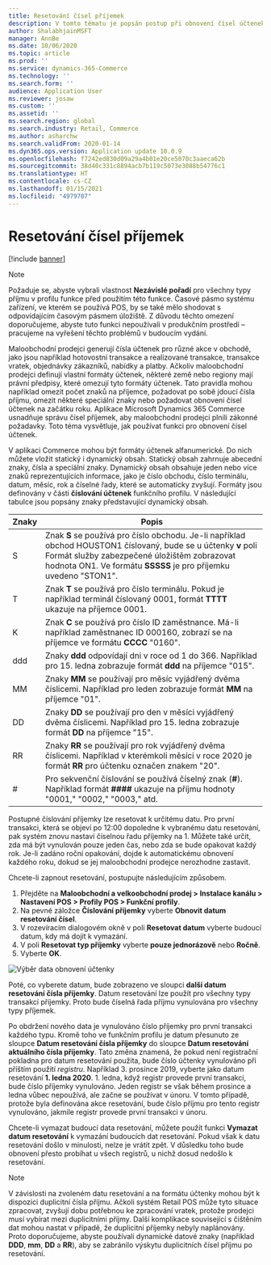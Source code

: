 ```yaml
---
title: Resetování čísel příjemek
description: V tomto tématu je popsán postup při obnovení čísel účtenek, která se používají pro různé akce k požadovanému datu (například fiskální rok nebo kalendářní rok).
author: ShalabhjainMSFT
manager: AnnBe
ms.date: 10/06/2020
ms.topic: article
ms.prod: ''
ms.service: dynamics-365-Commerce
ms.technology: ''
ms.search.form: ''
audience: Application User
ms.reviewer: josaw
ms.custom: ''
ms.assetid: ''
ms.search.region: global
ms.search.industry: Retail, Commerce
ms.author: asharchw
ms.search.validFrom: 2020-01-14
ms.dyn365.ops.version: Application update 10.0.9
ms.openlocfilehash: f7242ed830d09a29a4b01e20ce5070c3aaeca62b
ms.sourcegitcommit: 38d40c331c8894acb7b119c5073e3088b54776c1
ms.translationtype: HT
ms.contentlocale: cs-CZ
ms.lasthandoff: 01/15/2021
ms.locfileid: "4979707"
---
```

# <a name="reset-receipt-numbers"></a>Resetování čísel příjemek 

[!include [banner](includes/banner.md)]

> [!NOTE]
> Požaduje se, abyste vybrali vlastnost **Nezávislé pořadí** pro všechny typy příjmu v profilu funkce před použitím této funkce. Časové pásmo systému zařízení, ve kterém se používá POS, by se také mělo shodovat s odpovídajícím časovým pásmem úložiště. Z důvodu těchto omezení doporučujeme, abyste tuto funkci nepoužívali v produkčním prostředí – pracujeme na vyřešení těchto problémů v budoucím vydání. 

Maloobchodní prodejci generují čísla účtenek pro různé akce v obchodě, jako jsou například hotovostní transakce a realizované transakce, transakce vratek, objednávky zákazníků, nabídky a platby. Ačkoliv maloobchodní prodejci definují vlastní formáty účtenek, některé země nebo regiony mají právní předpisy, které omezují tyto formáty účtenek. Tato pravidla mohou například omezit počet znaků na příjemce, požadovat po sobě jdoucí čísla příjmu, omezit některé speciální znaky nebo požadovat obnovení čísel účtenek na začátku roku. Aplikace Microsoft Dynamics 365 Commerce usnadňuje správu čísel příjemek, aby maloobchodní prodejci plnili zákonné požadavky. Toto téma vysvětluje, jak používat funkci pro obnovení čísel účtenek.

V aplikaci Commerce mohou být formáty účtenek alfanumerické. Do nich můžete vložit statický i dynamický obsah. Statický obsah zahrnuje abecední znaky, čísla a speciální znaky. Dynamický obsah obsahuje jeden nebo více znaků reprezentujících informace, jako je číslo obchodu, číslo terminálu, datum, měsíc, rok a číselné řady, které se automaticky zvyšují. Formáty jsou definovány v části **číslování účtenek** funkčního profilu. V následující tabulce jsou popsány znaky představující dynamický obsah.

| Znaky | Popis |
|------------|-------------|
| S          | Znak **S** se používá pro číslo obchodu. Je-li například obchod HOUSTON1 číslovaný, bude se u účtenky **v** poli Formát služby zabezpečené úložištěm zobrazovat hodnota ON1. Ve formátu **SSSSS** je pro příjemku uvedeno "STON1". |
| T          | Znak **T** se používá pro číslo terminálu. Pokud je například terminál číslovaný 0001, formát **TTTT** ukazuje na příjemce 0001. |
| K          | Znak **C** se používá pro číslo ID zaměstnance. Má-li například zaměstnanec ID 000160, zobrazí se na příjemce ve formátu **CCCC** "0160". |
| ddd        | Znaky **ddd** odpovídají dni v roce od 1 do 366. Například pro 15. ledna zobrazuje formát **ddd** na příjemce "015". |
| MM         | Znaky **MM** se používají pro měsíc vyjádřený dvěma číslicemi. Například pro leden zobrazuje formát **MM** na příjemce "01". |
| DD         | Znaky **DD** se používají pro den v měsíci vyjádřený dvěma číslicemi. Například pro 15. ledna zobrazuje formát **DD** na příjemce "15". |
| RR         | Znaky **RR** se používají pro rok vyjádřený dvěma číslicemi. Například v kterémkoli měsíci v roce 2020 je formát **RR** pro účtenku označen znakem "20". |
| \#         | Pro sekvenční číslování se používá číselný znak (**\#**). Například formát **####** ukazuje na příjmu hodnoty "0001," "0002," "0003," atd. |

Postupné číslování příjemky lze resetovat k určitému datu. Pro první transakci, která se objeví po 12:00 dopoledne k vybranému datu resetování, pak systém znovu nastaví číselnou řadu příjemky na 1. Můžete také určit, zda má být vynulován pouze jeden čas, nebo zda se bude opakovat každý rok. Je-li zadáno roční opakování, dojde k automatickému obnovení každého roku, dokud se jej maloobchodní prodejce nerozhodne zastavit. 

Chcete-li zapnout resetování, postupujte následujícím způsobem.

1. Přejděte na **Maloobchodní a velkoobchodní prodej \> Instalace kanálu \> Nastavení POS \> Profily POS \> Funkční profily**.
1. Na pevné záložce **Číslování příjemky** vyberte **Obnovit datum resetování čísel**.
1. V rozevíracím dialogovém okně v poli **Resetovat datum** vyberte budoucí datum, kdy má dojít k vymazání.
1. V poli **Resetovat typ příjemky** vyberte **pouze jednorázově** nebo **Ročně**.
1. Vyberte **OK**.

![Výběr data obnovení účtenky](media/Enable_receipt_reset.png "Výběr data obnovení účtenky")

Poté, co vyberete datum, bude zobrazeno ve sloupci **další datum resetování čísla příjemky**. Datum resetování lze použít pro všechny typy transakcí příjemky. Proto bude číselná řada příjmu vynulována pro všechny typy příjemek.

Po obdržení nového data je vynulováno číslo příjemky pro první transakci každého typu. Kromě toho ve funkčním profilu je datum přesunuto ze sloupce **Datum resetování čísla příjemky** do sloupce **Datum resetování aktuálního čísla příjemky**. Tato změna znamená, že pokud není registrační pokladna pro datum resetování použita, bude číslo účtenky vynulováno při příštím použití *registru*. Například 3. prosince 2019, vyberte jako datum resetování **1. ledna 2020**. 1. ledna, když registr provede první transakci, bude číslo příjemky vynulováno. Jeden registr se však během prosince a ledna vůbec nepoužívá, ale začne se používat v únoru. V tomto případě, protože byla definována akce resetování, bude číslo příjmu pro tento registr vynulováno, jakmile registr provede první transakci v únoru.

Chcete-li vymazat budoucí data resetování, můžete použít funkci **Vymazat datum resetování** k vymazání budoucích dat resetování. Pokud však k datu resetování došlo v minulosti, nelze je vrátit zpět. V důsledku toho bude obnovení přesto probíhat u všech registrů, u nichž dosud nedošlo k resetování.

> [!NOTE]
> V závislosti na zvoleném datu resetování a na formátu účtenky mohou být k dispozici duplicitní čísla příjmu. Ačkoli systém Retail POS může tyto situace zpracovat, zvyšují dobu potřebnou ke zpracování vratek, protože prodejci musí vybírat mezi duplicitními příjmy. Další komplikace související s čištěním dat mohou nastat v případě, že duplicitní příjemky nebyly naplánovány. Proto doporučujeme, abyste používali dynamické datové znaky (například **DDD**, **mm**, **DD** a **RR**), aby se zabránilo výskytu duplicitních čísel příjmu po resetování.
